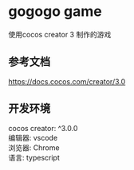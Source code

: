 # gogogo game

使用cocos creator 3 制作的游戏

## 参考文档

https://docs.cocos.com/creator/3.0

## 开发环境

cocos creator: ^3.0.0  
编辑器: vscode  
浏览器: Chrome  
语言: typescript  

